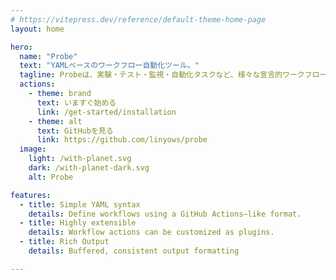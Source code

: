 ```yaml
---
# https://vitepress.dev/reference/default-theme-home-page
layout: home

hero:
  name: "Probe"
  text: "YAMLベースのワークフロー自動化ツール。"
  tagline: Probeは、実験・テスト・監視・自動化タスクなど、様々な宣言的ワークフローのために設計されています。ワークフローは、プラグインベースのアクションを使用して実行され、高い柔軟性と拡張性を提供します。
  actions:
    - theme: brand
      text: いますぐ始める
      link: /get-started/installation
    - theme: alt
      text: GitHubを見る
      link: https://github.com/linyows/probe
  image:
    light: /with-planet.svg
    dark: /with-planet-dark.svg
    alt: Probe

features:
  - title: Simple YAML syntax
    details: Define workflows using a GitHub Actions–like format.
  - title: Highly extensible
    details: Workflow actions can be customized as plugins.
  - title: Rich Output
    details: Buffered, consistent output formatting

---
```


